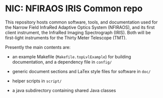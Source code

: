 # NIC: NFIRAOS IRIS Common repo

This repository hosts common software, tools, and documentation used for the Narrow Field InfraRed Adaptive Optics System (NFIRAOS), and its first client instrument, the InfraRed Imaging Spectrograph (IRIS). Both will be first-light instruments for the Thirty Meter Telescope (TMT).

Presently the main contents are:

 - an example Makefile (`Makefile.topLvlExample`) for building documentation, and a dependency file in `config/`

 - generic document sections and LaTex style files for software in `doc/`

 - helper scripts in `script/`

 - a java subdirectory containing shared Java classes

